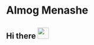 # Almog Menashe

## Hi there <img src="https://raw.githubusercontent.com/MartinHeinz/MartinHeinz/master/wave.gif" width="30px">
